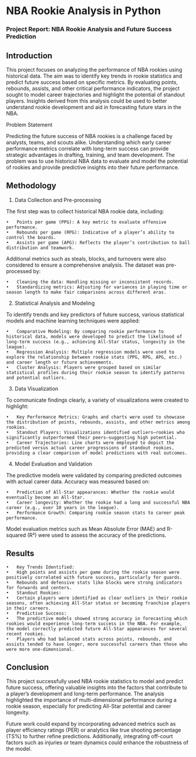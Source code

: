 # NBA Rookie Analysis in Python


### Project Report: NBA Rookie Analysis and Future Success Prediction

## Introduction

This project focuses on analyzing the performance of NBA rookies using historical data. The aim was to identify key trends in rookie statistics and predict future success based on specific metrics. By evaluating points, rebounds, assists, and other critical performance indicators, the project sought to model career trajectories and highlight the potential of standout players. Insights derived from this analysis could be used to better understand rookie development and aid in forecasting future stars in the NBA.

Problem Statement

Predicting the future success of NBA rookies is a challenge faced by analysts, teams, and scouts alike. Understanding which early career performance metrics correlate with long-term success can provide strategic advantages in drafting, training, and team development. The problem was to use historical NBA data to evaluate and model the potential of rookies and provide predictive insights into their future performance.

## Methodology

1. Data Collection and Pre-processing

The first step was to collect historical NBA rookie data, including:

	•	Points per game (PPG): A key metric to evaluate offensive performance.
	•	Rebounds per game (RPG): Indicative of a player’s ability to control the boards.
	•	Assists per game (APG): Reflects the player’s contribution to ball distribution and teamwork.

Additional metrics such as steals, blocks, and turnovers were also considered to ensure a comprehensive analysis. The dataset was pre-processed by:

	•	Cleaning the data: Handling missing or inconsistent records.
	•	Standardizing metrics: Adjusting for variances in playing time or season length to make fair comparisons across different eras.

2. Statistical Analysis and Modeling

To identify trends and key predictors of future success, various statistical models and machine learning techniques were applied:

	•	Comparative Modeling: By comparing rookie performance to historical data, models were developed to predict the likelihood of long-term success (e.g., achieving All-Star status, longevity in the league).
	•	Regression Analysis: Multiple regression models were used to explore the relationship between rookie stats (PPG, RPG, APG, etc.) and career length or future achievements.
	•	Cluster Analysis: Players were grouped based on similar statistical profiles during their rookie season to identify patterns and potential outliers.

3. Data Visualization

To communicate findings clearly, a variety of visualizations were created to highlight:

	•	Key Performance Metrics: Graphs and charts were used to showcase the distribution of points, rebounds, assists, and other metrics among rookies.
	•	Standout Players: Visualizations identified outliers—rookies who significantly outperformed their peers—suggesting high potential.
	•	Career Trajectories: Line charts were employed to depict the predicted versus actual career progressions of standout rookies, providing a clear comparison of model predictions with real outcomes.

4. Model Evaluation and Validation

The predictive models were validated by comparing predicted outcomes with actual career data. Accuracy was measured based on:

	•	Prediction of All-Star appearances: Whether the rookie would eventually become an All-Star.
	•	Career longevity: Whether the rookie had a long and successful NBA career (e.g., over 10 years in the league).
	•	Performance Growth: Comparing rookie season stats to career peak performance.

Model evaluation metrics such as Mean Absolute Error (MAE) and R-squared (R²) were used to assess the accuracy of the predictions.

## Results

	•	Key Trends Identified:
	•	High points and assists per game during the rookie season were positively correlated with future success, particularly for guards.
	•	Rebounds and defensive stats like blocks were strong indicators for forwards and centers.
	•	Standout Rookies:
	•	Certain players were identified as clear outliers in their rookie seasons, often achieving All-Star status or becoming franchise players in their careers.
	•	Predictive Success:
	•	The predictive models showed strong accuracy in forecasting which rookies would experience long-term success in the NBA. For example, the model correctly predicted future All-Star appearances for several recent rookies.
	•	Players who had balanced stats across points, rebounds, and assists tended to have longer, more successful careers than those who were more one-dimensional.

## Conclusion

This project successfully used NBA rookie statistics to model and predict future success, offering valuable insights into the factors that contribute to a player’s development and long-term performance. The analysis highlighted the importance of multi-dimensional performance during a rookie season, especially for predicting All-Star potential and career longevity.

Future work could expand by incorporating advanced metrics such as player efficiency ratings (PER) or analytics like true shooting percentage (TS%) to further refine predictions. Additionally, integrating off-court factors such as injuries or team dynamics could enhance the robustness of the model.

